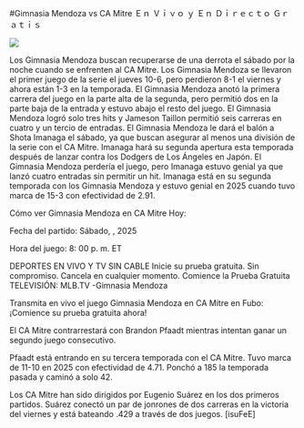 #Gimnasia Mendoza vs CA Mitre Ｅｎ Ｖｉｖｏ ｙ Ｅｎ Ｄｉｒｅｃｔｏ Ｇｒａｔｉｓ  
  
  
[![](https://i.imgur.com/qSNzIqt.png)](https://movie.rssnews.media/yVwnYFYp.php)  
  
Los Gimnasia Mendoza buscan recuperarse de una derrota el sábado por la noche cuando se enfrenten al CA Mitre. Los Gimnasia Mendoza se llevaron el primer juego de la serie el jueves 10-6, pero perdieron 8-1 el viernes y ahora están 1-3 en la temporada. El Gimnasia Mendoza anotó la primera carrera del juego en la parte alta de la segunda, pero permitió dos en la parte baja de la entrada y estuvo abajo el resto del juego. El Gimnasia Mendoza logró solo tres hits y Jameson Taillon permitió seis carreras en cuatro y un tercio de entradas. El Gimnasia Mendoza le dará el balón a Shota Imanaga el sábado, ya que buscan asegurar al menos una división de la serie con el CA Mitre. Imanaga hará su segunda apertura esta temporada después de lanzar contra los Dodgers de Los Ángeles en Japón. El Gimnasia Mendoza perdería el juego, pero Imanaga estuvo genial ya que lanzó cuatro entradas sin permitir un hit. Imanaga está en su segunda temporada con los Gimnasia Mendoza y estuvo genial en 2025 cuando tuvo marca de 15-3 con efectividad de 2.91.

Cómo ver Gimnasia Mendoza en CA Mitre Hoy:

Fecha del partido: Sábado, , 2025

Hora del juego: 8: 00 p. m. ET

DEPORTES EN VIVO Y TV SIN CABLE
Inicie su prueba gratuita. Sin compromiso. Cancela en cualquier momento.
Comience la Prueba Gratuita
TELEVISIÓN: MLB.TV -Gimnasia Mendoza

Transmita en vivo el juego Gimnasia Mendoza en CA Mitre en Fubo: ¡Comience su prueba gratuita ahora! 

El CA Mitre contrarrestará con Brandon Pfaadt mientras intentan ganar un segundo juego consecutivo.

Pfaadt está entrando en su tercera temporada con el CA Mitre. Tuvo marca de 11-10 en 2025 con efectividad de 4.71. Ponchó a 185 la temporada pasada y caminó a solo 42.

Los CA Mitre han sido dirigidos por Eugenio Suárez en los dos primeros partidos. Suárez conectó un par de jonrones de dos carreras en la victoria del viernes y está bateando .429 a través de dos juegos. [isuFeE]